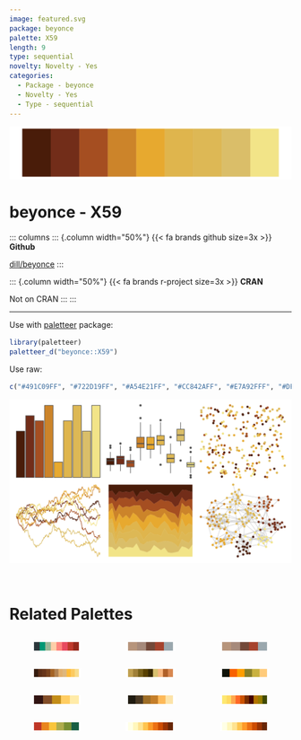 ```yaml
---
image: featured.svg
package: beyonce
palette: X59
length: 9
type: sequential
novelty: Novelty - Yes
categories:
  - Package - beyonce
  - Novelty - Yes
  - Type - sequential
---
```


![](featured.svg)

# beyonce - X59 

::: columns
::: {.column width="50%"}
{{< fa brands github size=3x >}}
**Github**

[dill/beyonce](https://github.com/dill/beyonce)
:::

::: {.column width="50%"}
{{< fa brands r-project size=3x >}}
**CRAN**

Not on CRAN
:::
:::

<hr> 

Use with [paletteer](https://emilhvitfeldt.github.io/paletteer/) package:

```r
library(paletteer)
paletteer_d("beyonce::X59")
```

Use raw:

```r
c("#491C09FF", "#722D19FF", "#A54E21FF", "#CC842AFF", "#E7A92FFF", "#DFB54DFF", "#DDB855FF", "#DABE69FF", "#F2E488FF")
``` 

![](examples.png) 

<br>

# Related Palettes

<div class="list" style="display: grid; grid-template-columns: auto auto auto;"> <figure class="figure">
<a href="../../awtools/a_palette/"> <img src="../../awtools/a_palette/featured.svg" style="width: 100%;" class="figure-img"></a>
</figure> <figure class="figure">
<a href="../../ButterflyColors/hamadryas_feronia/"> <img src="../../ButterflyColors/hamadryas_feronia/featured.svg" style="width: 100%;" class="figure-img"></a>
</figure> <figure class="figure">
<a href="../../ButterflyColors/hamadryas_feronia/"> <img src="../../ButterflyColors/hamadryas_feronia/featured.svg" style="width: 100%;" class="figure-img"></a>
</figure> <figure class="figure">
<a href="../../beyonce/X86/"> <img src="../../beyonce/X86/featured.svg" style="width: 100%;" class="figure-img"></a>
</figure> <figure class="figure">
<a href="../../palettetown/swinub/"> <img src="../../palettetown/swinub/featured.svg" style="width: 100%;" class="figure-img"></a>
</figure> <figure class="figure">
<a href="../../colRoz/a_westwoodi/"> <img src="../../colRoz/a_westwoodi/featured.svg" style="width: 100%;" class="figure-img"></a>
</figure> <figure class="figure">
<a href="../../soilpalettes/natrudoll/"> <img src="../../soilpalettes/natrudoll/featured.svg" style="width: 100%;" class="figure-img"></a>
</figure> <figure class="figure">
<a href="../../colRoz/a_plagiata/"> <img src="../../colRoz/a_plagiata/featured.svg" style="width: 100%;" class="figure-img"></a>
</figure> <figure class="figure">
<a href="../../werpals/halong/"> <img src="../../werpals/halong/featured.svg" style="width: 100%;" class="figure-img"></a>
</figure> <figure class="figure">
<a href="../../MetBrewer/Homer2/"> <img src="../../MetBrewer/Homer2/featured.svg" style="width: 100%;" class="figure-img"></a>
</figure> <figure class="figure">
<a href="../../khroma/YlOrBr/"> <img src="../../khroma/YlOrBr/featured.svg" style="width: 100%;" class="figure-img"></a>
</figure> <figure class="figure">
<a href="../../RColorBrewer/YlOrBr/"> <img src="../../RColorBrewer/YlOrBr/featured.svg" style="width: 100%;" class="figure-img"></a>
</figure> 
</div>
